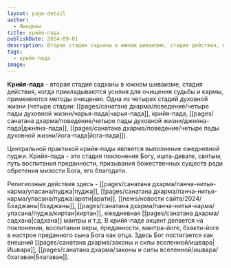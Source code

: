 ```yaml
---
layout: page-detail
author:
  - Яшодеви
title: крийя-пада
publishDate: 2024-09-01
description: Вторая стадия садханы в южном шиваизме, стадия действия, когда прикладываются усилия для очищения судьбы и кармы, применяются методы очищения. Центральной практикой крийя-пады является выполнение ежедневной пуджи.
tags:
  - крийя-пада
image:
---
```

**Крийя-пада** - вторая стадия садханы в южном шиваизме, стадия действия, когда прикладываются усилия для очищения судьбы и кармы, применяются методы очищения.
Одна из четырех стадий духовной жизни (четыре стадии: [[pages/санатана дхарма/поведение/четыре пады духовной жизни/чарья-пада|чарья-пада]], крийя-пада, [[pages/санатана дхарма/поведение/четыре пады духовной жизни/джняна-пада|джняна-пада]], [[pages/санатана дхарма/поведение/четыре пады духовной жизни/йога-пада|йога-пада]]). 

Центральной практикой крийя-пады является выполнение ежедневной пуджи. 
Крийя-пада - это стадия поклонения Богу, ишта-девате, святым, путь воспитания преданности, призывания божественных существ ради обретения милости Бога, его благодати.

Религиозные действия здесь - [[pages/санатана дхарма/панча-нитья-карма/упасана/пуджа|пуджа]], [[pages/санатана дхарма/панча-нитья-карма/упасана/пуджа/арати|арати]], [[news/новости сайта/2024/Бхаджаны|бхаджаны]], [[pages/санатана дхарма/панча-нитья-карма/упасана/пуджа/киртан|киртан]], ежедневная [[pages/санатана дхарма/садхана|садхана]] мантры и т.д. В крийя-паде акцент делается на поклонении, воспитании веры, преданности, мантра-йоге, бхакти-йоге в настрое преданного сына Бога как отца. Здесь Бог постигается как внешний [[pages/санатана дхарма/законы и силы вселенной/ишвара|Ишвара]], [[pages/санатана дхарма/законы и силы вселенной/ишвара/бхагаван|Бхагаван]].

